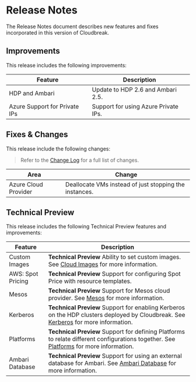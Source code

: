 # Release Notes

The Release Notes document describes new features and fixes incorporated in this version of Cloudbreak.

## Improvements

This release includes the following improvements:

| Feature | Description |
|----|----|
| HDP and Ambari | Update to HDP 2.6 and Ambari 2.5. |
| Azure Support for Private IPs | Support for using Azure Private IPs. |

## Fixes & Changes

This release include the following changes:
> Refer to the [Change Log](changelog.md) for a full list of changes.

| Area | Change |
|---|---|
| Azure Cloud Provider | Deallocate VMs instead of just stopping the instances. |

## Technical Preview

This release includes the following Technical Preview features and improvements:

| Feature | Description |
|----|----|
| Custom Images | **Technical Preview** Ability to set custom images. See [Cloud Images](images.md) for more information. |
| AWS: Spot Pricing | **Technical Preview** Support for configuring Spot Price with resource templates. |
| Mesos | **Technical Preview** Support for Mesos cloud provider. See [Mesos](mesos.md) for more information. |
| Kerberos | **Technical Preview** Support for enabling Kerberos on the HDP clusters deployed by Cloudbreak. See [Kerberos](kerberos.md) for more information. |
| Platforms | **Technical Preview** Support for defining Platforms to relate different configurations together. See [Platforms](topologies.md) for more information. |
| Ambari Database | **Technical Preview** Support for using an external database for Ambari. See [Ambari Database](database.md) for more information. |
